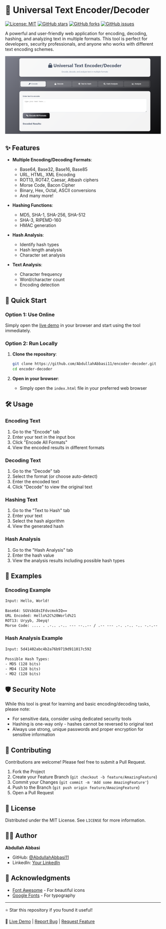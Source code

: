 # 🔐 Universal Text Encoder/Decoder

[![License: MIT](https://img.shields.io/badge/License-MIT-yellow.svg)](https://opensource.org/licenses/MIT)
[![GitHub stars](https://img.shields.io/github/stars/AbdullahAbbasi11/encoder-decoder?style=social)](https://github.com/AbdullahAbbasi11/encoder-decoder/stargazers)
[![GitHub forks](https://img.shields.io/github/forks/AbdullahAbbasi11/encoder-decoder?style=social)](https://github.com/AbdullahAbbasi11/encoder-decoder/network/members)
[![GitHub issues](https://img.shields.io/github/issues/AbdullahAbbasi11/encoder-decoder)](https://github.com/AbdullahAbbasi11/encoder-decoder/issues)

A powerful and user-friendly web application for encoding, decoding, hashing, and analyzing text in multiple formats. This tool is perfect for developers, security professionals, and anyone who works with different text encoding schemes.

![Screenshot](image.png)

## ✨ Features

- **Multiple Encoding/Decoding Formats**:

  - Base64, Base32, Base16, Base85
  - URL, HTML, XML Encoding
  - ROT13, ROT47, Caesar, Atbash ciphers
  - Morse Code, Bacon Cipher
  - Binary, Hex, Octal, ASCII conversions
  - And many more!

- **Hashing Functions**:

  - MD5, SHA-1, SHA-256, SHA-512
  - SHA-3, RIPEMD-160
  - HMAC generation

- **Hash Analysis**:

  - Identify hash types
  - Hash length analysis
  - Character set analysis

- **Text Analysis**:
  - Character frequency
  - Word/character count
  - Encoding detection

## 🚀 Quick Start

### Option 1: Use Online

Simply open the [live demo](https://abdullahabbasi11.github.io/encoder-decoder/) in your browser and start using the tool immediately.

### Option 2: Run Locally

1. **Clone the repository**:

   ```bash
   git clone https://github.com/AbdullahAbbasi11/encoder-decoder.git
   cd encoder-decoder
   ```

2. **Open in your browser**:
   - Simply open the `index.html` file in your preferred web browser

## 🛠️ Usage

### Encoding Text

1. Go to the "Encode" tab
2. Enter your text in the input box
3. Click "Encode All Formats"
4. View the encoded results in different formats

### Decoding Text

1. Go to the "Decode" tab
2. Select the format (or choose auto-detect)
3. Enter the encoded text
4. Click "Decode" to view the original text

### Hashing Text

1. Go to the "Text to Hash" tab
2. Enter your text
3. Select the hash algorithm
4. View the generated hash

### Hash Analysis

1. Go to the "Hash Analysis" tab
2. Enter the hash value
3. View the analysis results including possible hash types

## 📝 Examples

### Encoding Example

```
Input: Hello, World!

Base64: SGVsbG8sIFdvcmxkIQ==
URL Encoded: Hello%2C%20World%21
ROT13: Uryyb, Jbeyq!
Morse Code: .... . .-.. .-.. --- --..-- / .-- --- .-. .-.. -.. -.-.--
```

### Hash Analysis Example

```
Input: 5d41402abc4b2a76b9719d911017c592

Possible Hash Types:
- MD5 (128 bits)
- MD4 (128 bits)
- MD2 (128 bits)
```

## 🛡️ Security Note

While this tool is great for learning and basic encoding/decoding tasks, please note:

- For sensitive data, consider using dedicated security tools
- Hashing is one-way only - hashes cannot be reversed to original text
- Always use strong, unique passwords and proper encryption for sensitive information

## 🤝 Contributing

Contributions are welcome! Please feel free to submit a Pull Request.

1. Fork the Project
2. Create your Feature Branch (`git checkout -b feature/AmazingFeature`)
3. Commit your Changes (`git commit -m 'Add some AmazingFeature'`)
4. Push to the Branch (`git push origin feature/AmazingFeature`)
5. Open a Pull Request

## 📄 License

Distributed under the MIT License. See `LICENSE` for more information.

## 👨‍💻 Author

**Abdullah Abbasi**

- GitHub: [@AbdullahAbbasi11](https://github.com/AbdullahAbbasi11)
- LinkedIn: [Your LinkedIn](https://www.linkedin.com/in/muhammad-abdullah-ashir-5108b1377)

## 🙏 Acknowledgments

- [Font Awesome](https://fontawesome.com/) - For beautiful icons
- [Google Fonts](https://fonts.google.com/) - For typography

---

⭐ Star this repository if you found it useful!

🔗 [Live Demo](https://encoder-decoder.42web.io/) | [Report Bug](https://github.com/AbdullahAbbasi11/encoder-decoder/issues) | [Request Feature](https://github.com/AbdullahAbbasi11/encoder-decoder/issues)
